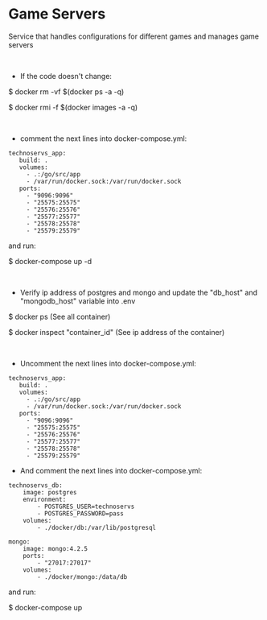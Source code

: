 # Game Servers

Service that handles configurations for different games and manages game servers

<br/>


- If the code doesn't change:
    
$ docker rm -vf $(docker ps -a -q)

$ docker rmi -f $(docker images -a -q)

<br/>


- comment the next lines into docker-compose.yml:

```
technoservs_app:
   build: .
   volumes:
     - .:/go/src/app
     - /var/run/docker.sock:/var/run/docker.sock
   ports:
     - "9096:9096"
     - "25575:25575"
     - "25576:25576"
     - "25577:25577"
     - "25578:25578"
     - "25579:25579"
```

and run:

$ docker-compose up -d

<br/>


- Verify ip address of postgres and mongo and update the "db_host" and "mongodb_host" variable into .env

$ docker ps (See all container)

$ docker inspect "container_id" (See ip address of the container)

<br/>


- Uncomment the next lines into docker-compose.yml:

```
technoservs_app:
   build: .
   volumes:
     - .:/go/src/app
     - /var/run/docker.sock:/var/run/docker.sock
   ports:
     - "9096:9096"
     - "25575:25575"
     - "25576:25576"
     - "25577:25577"
     - "25578:25578"
     - "25579:25579"
```


- And comment the next lines into docker-compose.yml:

```
technoservs_db:
    image: postgres
    environment:
        - POSTGRES_USER=technoservs
        - POSTGRES_PASSWORD=pass
    volumes:
        - ./docker/db:/var/lib/postgresql

mongo:
    image: mongo:4.2.5
    ports:
        - "27017:27017"
    volumes:
        - ./docker/mongo:/data/db
```

and run:

$ docker-compose up